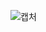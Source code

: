 
![캡처](https://user-images.githubusercontent.com/23616987/147169629-271c922b-a7c6-4128-9181-457593757938.JPG)
